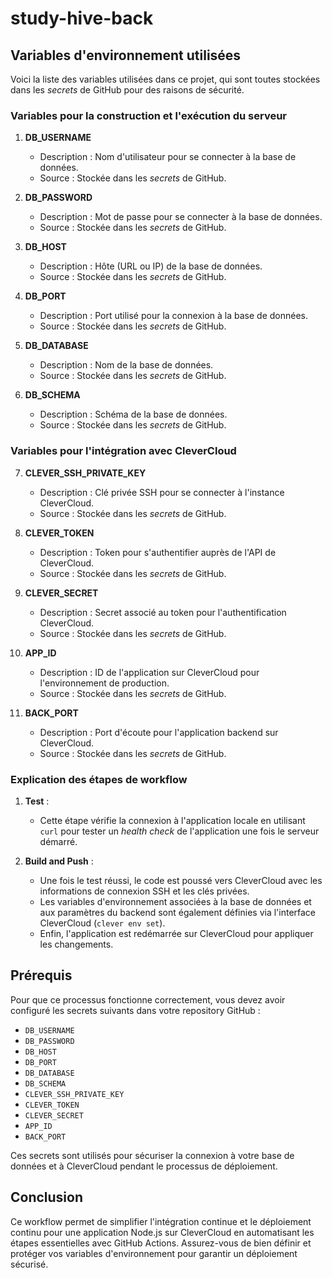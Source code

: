 # study-hive-back

## Variables d'environnement utilisées

Voici la liste des variables utilisées dans ce projet, qui sont toutes stockées dans les *secrets* de GitHub pour des raisons de sécurité.

### Variables pour la construction et l'exécution du serveur

1. **DB_USERNAME**  
   - Description : Nom d'utilisateur pour se connecter à la base de données.  
   - Source : Stockée dans les *secrets* de GitHub.

2. **DB_PASSWORD**  
   - Description : Mot de passe pour se connecter à la base de données.  
   - Source : Stockée dans les *secrets* de GitHub.

3. **DB_HOST**  
   - Description : Hôte (URL ou IP) de la base de données.  
   - Source : Stockée dans les *secrets* de GitHub.

4. **DB_PORT**  
   - Description : Port utilisé pour la connexion à la base de données.  
   - Source : Stockée dans les *secrets* de GitHub.

5. **DB_DATABASE**  
   - Description : Nom de la base de données.  
   - Source : Stockée dans les *secrets* de GitHub.

6. **DB_SCHEMA**  
   - Description : Schéma de la base de données.  
   - Source : Stockée dans les *secrets* de GitHub.

### Variables pour l'intégration avec CleverCloud

7. **CLEVER_SSH_PRIVATE_KEY**  
   - Description : Clé privée SSH pour se connecter à l'instance CleverCloud.  
   - Source : Stockée dans les *secrets* de GitHub.

8. **CLEVER_TOKEN**  
   - Description : Token pour s'authentifier auprès de l'API de CleverCloud.  
   - Source : Stockée dans les *secrets* de GitHub.

9. **CLEVER_SECRET**  
   - Description : Secret associé au token pour l'authentification CleverCloud.  
   - Source : Stockée dans les *secrets* de GitHub.

10. **APP_ID**  
    - Description : ID de l'application sur CleverCloud pour l'environnement de production.  
    - Source : Stockée dans les *secrets* de GitHub.

11. **BACK_PORT**  
    - Description : Port d'écoute pour l'application backend sur CleverCloud.  
    - Source : Stockée dans les *secrets* de GitHub.

### Explication des étapes de workflow

1. **Test** : 
   - Cette étape vérifie la connexion à l'application locale en utilisant `curl` pour tester un *health check* de l'application une fois le serveur démarré.
   
2. **Build and Push** : 
   - Une fois le test réussi, le code est poussé vers CleverCloud avec les informations de connexion SSH et les clés privées.
   - Les variables d'environnement associées à la base de données et aux paramètres du backend sont également définies via l'interface CleverCloud (`clever env set`).
   - Enfin, l'application est redémarrée sur CleverCloud pour appliquer les changements.

## Prérequis

Pour que ce processus fonctionne correctement, vous devez avoir configuré les secrets suivants dans votre repository GitHub :

- `DB_USERNAME`
- `DB_PASSWORD`
- `DB_HOST`
- `DB_PORT`
- `DB_DATABASE`
- `DB_SCHEMA`
- `CLEVER_SSH_PRIVATE_KEY`
- `CLEVER_TOKEN`
- `CLEVER_SECRET`
- `APP_ID`
- `BACK_PORT`

Ces secrets sont utilisés pour sécuriser la connexion à votre base de données et à CleverCloud pendant le processus de déploiement.

## Conclusion

Ce workflow permet de simplifier l'intégration continue et le déploiement continu pour une application Node.js sur CleverCloud en automatisant les étapes essentielles avec GitHub Actions. Assurez-vous de bien définir et protéger vos variables d'environnement pour garantir un déploiement sécurisé.
